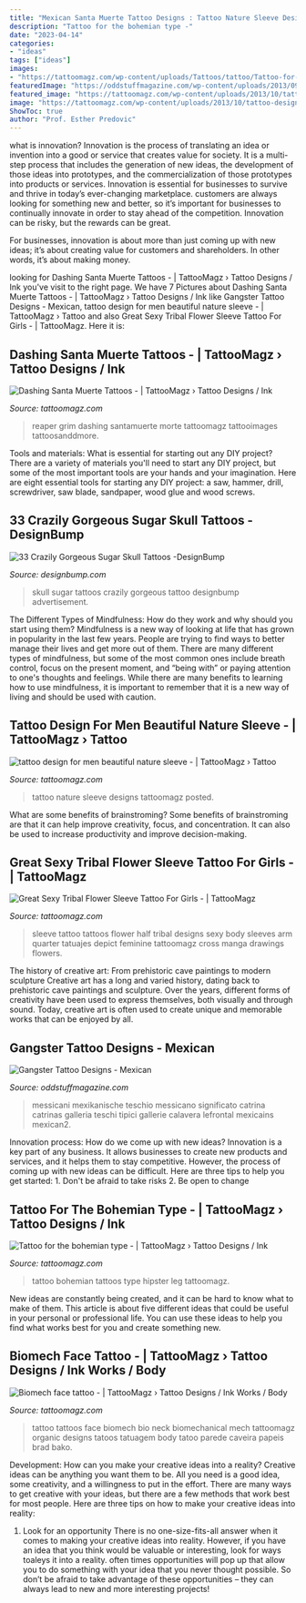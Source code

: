 ```yaml
---
title: "Mexican Santa Muerte Tattoo Designs : Tattoo Nature Sleeve Designs Tattoomagz Posted"
description: "Tattoo for the bohemian type -"
date: "2023-04-14"
categories:
- "ideas"
tags: ["ideas"]
images:
- "https://tattoomagz.com/wp-content/uploads/Tattoos/tattoo/Tattoo-for-the-bohemian-type.jpeg"
featuredImage: "https://oddstuffmagazine.com/wp-content/uploads/2013/09/Mexican-tattoo-designs-31-592x800.jpg"
featured_image: "https://tattoomagz.com/wp-content/uploads/2013/10/tattoo-design-for-men-beautiful-nature-sleeve.jpg"
image: "https://tattoomagz.com/wp-content/uploads/2013/10/tattoo-design-for-men-beautiful-nature-sleeve.jpg"
ShowToc: true
author: "Prof. Esther Predovic"
---
```



what is innovation?
Innovation is the process of translating an idea or invention into a good or service that creates value for society. It is a multi-step process that includes the generation of new ideas, the development of those ideas into prototypes, and the commercialization of those prototypes into products or services.
Innovation is essential for businesses to survive and thrive in today’s ever-changing marketplace. customers are always looking for something new and better, so it’s important for businesses to continually innovate in order to stay ahead of the competition. Innovation can be risky, but the rewards can be great.

For businesses, innovation is about more than just coming up with new ideas; it’s about creating value for customers and shareholders. In other words, it’s about making money.

	

		
looking for Dashing Santa Muerte Tattoos - | TattooMagz › Tattoo Designs / Ink you've visit to the right page. We have 7 Pictures about Dashing Santa Muerte Tattoos - | TattooMagz › Tattoo Designs / Ink like Gangster Tattoo Designs - Mexican, tattoo design for men beautiful nature sleeve - | TattooMagz › Tattoo and also Great Sexy Tribal Flower Sleeve Tattoo For Girls - | TattooMagz. Here it is:
		
    
## Dashing Santa Muerte Tattoos - | TattooMagz › Tattoo Designs / Ink

<img loading=lazy src="https://tattoomagz.com/wp-content/uploads/santa-muerte-tattoos-santa-muerte-tattoos-funny-pictures-add-funny-87458.jpg" onerror="this.onerror=null;this.src='https://tse4.mm.bing.net/th?id=OIP.hoN1m1l29nNJGZhyV8nmBgHaJ4&amp;pid=15.1';" alt="Dashing Santa Muerte Tattoos - | TattooMagz › Tattoo Designs / Ink">

_Source: tattoomagz.com_

>reaper grim dashing santamuerte morte tattoomagz tattooimages tattoosanddmore. 

	

Tools and materials: What is essential for starting out any DIY project?
There are a variety of materials you'll need to start any DIY project, but some of the most important tools are your hands and your imagination. Here are eight essential tools for starting any DIY project: a saw, hammer, drill, screwdriver, saw blade, sandpaper, wood glue and wood screws.

    
## 33 Crazily Gorgeous Sugar Skull Tattoos -DesignBump

<img loading=lazy src="https://designbump.com/wp-content/uploads/2015/07/Sugar-skull-tattoo.jpg" onerror="this.onerror=null;this.src='https://tse1.mm.bing.net/th?id=OIP.zxK7Y5-iXoE9SkvdQf8QdAHaK8&amp;pid=15.1';" alt="33 Crazily Gorgeous Sugar Skull Tattoos -DesignBump">

_Source: designbump.com_

>skull sugar tattoos crazily gorgeous tattoo designbump advertisement. 

	

The Different Types of Mindfulness: How do they work and why should you start using them?
Mindfulness is a new way of looking at life that has grown in popularity in the last few years. People are trying to find ways to better manage their lives and get more out of them. There are many different types of mindfulness, but some of the most common ones include breath control, focus on the present moment, and “being with” or paying attention to one's thoughts and feelings. While there are many benefits to learning how to use mindfulness, it is important to remember that it is a new way of living and should be used with caution.

    
## Tattoo Design For Men Beautiful Nature Sleeve - | TattooMagz › Tattoo

<img loading=lazy src="https://tattoomagz.com/wp-content/uploads/2013/10/tattoo-design-for-men-beautiful-nature-sleeve.jpg" onerror="this.onerror=null;this.src='https://tse3.mm.bing.net/th?id=OIP.qmwldyM_DzzqrsAzKmHZBAHaNN&amp;pid=15.1';" alt="tattoo design for men beautiful nature sleeve - | TattooMagz › Tattoo">

_Source: tattoomagz.com_

>tattoo nature sleeve designs tattoomagz posted. 

	

What are some benefits of brainstroming?
Some benefits of brainstroming are that it can help improve creativity, focus, and concentration. It can also be used to increase productivity and improve decision-making.

    
## Great Sexy Tribal Flower Sleeve Tattoo For Girls - | TattooMagz

<img loading=lazy src="https://tattoomagz.com/wp-content/uploads/quarter-sleeve-tattoo-ideas-great-sexy-sleeve-tattoo-ideas-for-girls-tattoos-zimbio-67556.jpg" onerror="this.onerror=null;this.src='https://tse1.mm.bing.net/th?id=OIP.KwmeUm7-8WcCMausavcyOAHaLZ&amp;pid=15.1';" alt="Great Sexy Tribal Flower Sleeve Tattoo For Girls - | TattooMagz">

_Source: tattoomagz.com_

>sleeve tattoo tattoos flower half tribal designs sexy body sleeves arm quarter tatuajes depict feminine tattoomagz cross manga drawings flowers. 

	

The history of creative art: From prehistoric cave paintings to modern sculpture
Creative art has a long and varied history, dating back to prehistoric cave paintings and sculpture. Over the years, different forms of creativity have been used to express themselves, both visually and through sound. Today, creative art is often used to create unique and memorable works that can be enjoyed by all.

    
## Gangster Tattoo Designs - Mexican

<img loading=lazy src="https://oddstuffmagazine.com/wp-content/uploads/2013/09/Mexican-tattoo-designs-31-592x800.jpg" onerror="this.onerror=null;this.src='https://tse3.mm.bing.net/th?id=OIP.0qeVpeLx56R8zVcBftUBkgHaKA&amp;pid=15.1';" alt="Gangster Tattoo Designs - Mexican">

_Source: oddstuffmagazine.com_

>messicani mexikanische teschio messicano significato catrina catrinas galleria teschi tipici gallerie calavera lefrontal mexicains mexican2. 

	

Innovation process: How do we come up with new ideas?
Innovation is a key part of any business. It allows businesses to create new products and services, and it helps them to stay competitive. However, the process of coming up with new ideas can be difficult. Here are three tips to help you get started: 1. Don't be afraid to take risks 2. Be open to change 
    
## Tattoo For The Bohemian Type - | TattooMagz › Tattoo Designs / Ink

<img loading=lazy src="https://tattoomagz.com/wp-content/uploads/Tattoos/tattoo/Tattoo-for-the-bohemian-type.jpeg" onerror="this.onerror=null;this.src='https://tse1.mm.bing.net/th?id=OIP.ZE-LrfsbScd-hIeBJINVIwHaKQ&amp;pid=15.1';" alt="Tattoo for the bohemian type - | TattooMagz › Tattoo Designs / Ink">

_Source: tattoomagz.com_

>tattoo bohemian tattoos type hipster leg tattoomagz. 

	

New ideas are constantly being created, and it can be hard to know what to make of them. This article is about five different ideas that could be useful in your personal or professional life. You can use these ideas to help you find what works best for you and create something new.

    
## Biomech Face Tattoo - | TattooMagz › Tattoo Designs / Ink Works / Body

<img loading=lazy src="https://tattoomagz.com/wp-content/uploads/2014/01/Biomech-face-tattoo.jpg" onerror="this.onerror=null;this.src='https://tse1.mm.bing.net/th?id=OIP.Ig18j352rV2xZVUZBkHGBwHaHU&amp;pid=15.1';" alt="Biomech face tattoo - | TattooMagz › Tattoo Designs / Ink Works / Body">

_Source: tattoomagz.com_

>tattoo tattoos face biomech bio neck biomechanical mech tattoomagz organic designs tatoos tatuagem body tatoo parede caveira papeis brad bako. 

	

Development: How can you make your creative ideas into a reality?
Creative ideas can be anything you want them to be. All you need is a good idea, some creativity, and a willingness to put in the effort. There are many ways to get creative with your ideas, but there are a few methods that work best for most people. Here are three tips on how to make your creative ideas into reality:
1. Look for an opportunity
There is no one-size-fits-all answer when it comes to making your creative ideas into reality. However, if you have an idea that you think would be valuable or interesting, look for ways toaleys it into a reality. often times opportunities will pop up that allow you to do something with your idea that you never thought possible. So don’t be afraid to take advantage of these opportunities – they can always lead to new and more interesting projects!

